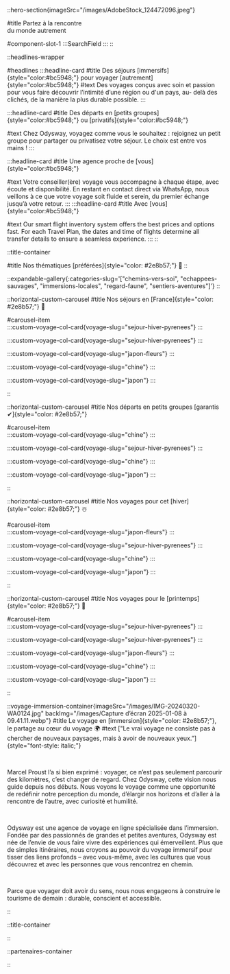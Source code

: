 ::hero-section{imageSrc="/images/AdobeStock_124472096.jpeg"}

#title
Partez à la rencontre <br> du monde autrement

#component-slot-1
  :::SearchField
  :::
::

::headlines-wrapper

#headlines
  :::headline-card
  #title
  Des séjours [immersifs]{style="color:#bc5948;"} pour voyager [autrement]{style="color:#bc5948;"}
  #text
  Des voyages conçus avec soin et passion pour vous faire découvrir l’intimité d’une région ou d'un pays, au- delà des clichés, de la manière la plus durable possible.
  :::
  
  :::headline-card
  #title
  Des départs en [petits groupes]{style="color:#bc5948;"} ou [privatifs]{style="color:#bc5948;"}
  
  #text
  Chez Odysway, voyagez comme vous le souhaitez : rejoignez un petit groupe pour partager ou privatisez votre séjour. Le choix est entre vos mains !
  :::

  :::headline-card
  #title
  Une agence proche de [vous]{style="color:#bc5948;"}
  
  #text
  Votre conseiller(ère) voyage vous accompagne à chaque étape, avec écoute et disponibilité. En restant en contact direct via WhatsApp, nous veillons à ce que votre voyage soit fluide et serein, du premier échange jusqu’à votre retour.
  :::
  :::headline-card
  #title
   Avec [vous]{style="color:#bc5948;"}
  
  #text
  Our smart flight inventory system offers the best prices and options fast. For each Travel Plan, the dates and time of flights determine all transfer details to ensure a seamless experience.
  :::
::

::title-container

#title
Nos thématiques [préférées]{style="color: #2e8b57;"} 🫶
::

::expandable-gallery{:categories-slug='["chemins-vers-soi", "echappees-sauvages", "immersions-locales", "regard-faune", "sentiers-aventures"]'}
::


::horizontal-custom-carousel
#title
Nos séjours en [France]{style="color: #2e8b57;"} 🚞

#carousel-item  
  :::custom-voyage-col-card{voyage-slug="sejour-hiver-pyrenees"}
  :::

  :::custom-voyage-col-card{voyage-slug="sejour-hiver-pyrenees"}
  :::

  :::custom-voyage-col-card{voyage-slug="japon-fleurs"}
  :::

  :::custom-voyage-col-card{voyage-slug="chine"}
  :::

  :::custom-voyage-col-card{voyage-slug="japon"}
  :::

::

::horizontal-custom-carousel
#title
Nos départs en petits groupes [garantis ✔]{style="color: #2e8b57;"} 

#carousel-item  
  :::custom-voyage-col-card{voyage-slug="chine"}
  :::

  :::custom-voyage-col-card{voyage-slug="sejour-hiver-pyrenees"}
  :::

  :::custom-voyage-col-card{voyage-slug="chine"}
  :::

  :::custom-voyage-col-card{voyage-slug="japon"}
  :::

::


::horizontal-custom-carousel
#title
Nos voyages pour cet [hiver]{style="color: #2e8b57;"} ☃️

#carousel-item  
  :::custom-voyage-col-card{voyage-slug="japon-fleurs"}
  :::

  :::custom-voyage-col-card{voyage-slug="sejour-hiver-pyrenees"}
  :::

  :::custom-voyage-col-card{voyage-slug="chine"}
  :::

  :::custom-voyage-col-card{voyage-slug="japon"}
  :::

::

::horizontal-custom-carousel
#title
Nos voyages pour le [printemps]{style="color: #2e8b57;"} 🌱

#carousel-item  
  :::custom-voyage-col-card{voyage-slug="sejour-hiver-pyrenees"}
  :::

  :::custom-voyage-col-card{voyage-slug="sejour-hiver-pyrenees"}
  :::

  :::custom-voyage-col-card{voyage-slug="japon-fleurs"}
  :::

  :::custom-voyage-col-card{voyage-slug="chine"}
  :::

  :::custom-voyage-col-card{voyage-slug="japon"}
  :::

::

::voyage-immersion-container{imageSrc="/images/IMG-20240320-WA0124.jpg" backImg="/images/Capture d’écran 2025-01-08 à 09.41.11.webp"}
#title
Le voyage en [immersion]{style="color: #2e8b57;"}, le partage au cœur du voyage 🌍
#text
["Le vrai voyage ne consiste pas à chercher de nouveaux paysages, mais à avoir de nouveaux yeux.”]{style="font-style: italic;"}

<br>

Marcel Proust l’a si bien exprimé : voyager, ce n’est pas seulement parcourir des kilomètres, c’est changer de regard. Chez Odysway, cette vision nous guide depuis nos débuts. Nous voyons le voyage comme une opportunité de redéfinir notre perception du monde, d’élargir nos horizons et d’aller à la rencontre de l’autre, avec curiosité et humilité.

<br>

Odysway est une agence de voyage en ligne spécialisée dans l’immersion. Fondée par des passionnés de grandes et petites aventures, Odysway est née de l’envie de vous faire vivre des expériences qui émerveillent. Plus que de simples itinéraires, nous croyons au pouvoir du voyage immersif pour tisser des liens profonds – avec vous-même, avec les cultures que vous découvrez et avec les personnes que vous rencontrez en chemin.

<br>

Parce que voyager doit avoir du sens, nous nous engageons à construire le tourisme de demain : durable, conscient et accessible.

::

::title-container
<!-- [Les mots]{style="color: #2e8b57;"} de nos voyageurs 😍 -->
::

<!-- ::reviews-voyages-container

:: -->

::partenaires-container

::
